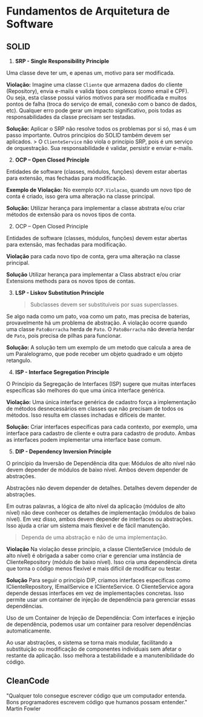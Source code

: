 # Fundamentos de Arquitetura de Software

## SOLID

1. **SRP - Single Responsibility Principle**

Uma classe deve ter um, e apenas um, motivo para ser modificada.

**Violação:** Imagine uma classe `Cliente` que armazena dados do cliente (Repository), envia e-mails e valida tipos complexos (como email e CPF). Ou seja, esta classe possui vários motivos para ser modificada e muitos pontos de falha (troca do serviço de email, conexão com o banco de dados, etc). Qualquer erro pode gerar um impacto significativo, pois todas as responsabilidades da classe precisam ser testadas. 

**Solução:** Aplicar o SRP não resolve todos os problemas por si só, mas é um passo importante. Outros princípios do SOLID também devem ser aplicados. > O `ClienteService` não viola o princípio SRP, pois é um serviço de orquestração. Sua responsabilidade é validar, persistir e enviar e-mails.

2. **OCP – Open Closed Principle**

Entidades de software (classes, módulos, funções) devem estar abertas para extensão, mas fechadas para modificação.

**Exemplo de Violação:** No exemplo `OCP.Violacao`, quando um novo tipo de conta é criado, isso gera uma alteração na classe principal.

**Solução:** Utilizar herança para implementar a classe abstrata e/ou criar métodos de extensão para os novos tipos de conta.

2. OCP – Open Closed Principle

Entidades de software (classes, módulos, funções) devem estar abertas para extensão, mas fechadas para modificação.

**Violação** para cada novo tipo de conta, gera uma alteração na classe principal.

**Solução** Utilizar herança para implementar a Class abstract e/ou criar Extensions methods para os novos tipos de contas.

3. **LSP - Liskov Substitution Principle**

   > Subclasses devem ser substituíveis por suas superclasses.

Se algo nada como um pato, voa como um pato, mas precisa de baterias, provavelmente há um problema de abstração. A violação ocorre quando uma classe `PatoBorracha` herda de `Pato`. O `PatoBorracha` não deveria herdar de `Pato`, pois precisa de pilhas para funcionar.

**Solução:** A solução tem um exemplo de um metodo que calcula a area de um Paralelogramo, que pode receber um objeto quadrado e um objeto retangulo. 

4. **ISP - Interface Segregation Principle**

O Princípio da Segregação de Interfaces (ISP) sugere que muitas interfaces específicas são melhores do que uma única interface genérica.

**Violação:** Uma única interface genérica de cadastro força a implementação de métodos desnecessários em classes que não precisam de todos os métodos. Isso resulta em classes inchadas e difíceis de manter.

**Solução:** Criar interfaces específicas para cada contexto, por exemplo, uma interface para cadastro de cliente e outra para cadastro de produto. Ambas as interfaces podem implementar uma interface base comum.


5. **DIP - Dependency Inversion Principle**

O princípio da Inversão de Dependência dita que: Módulos de alto nível não devem depender de módulos de baixo nível. Ambos devem depender de abstrações.

Abstrações não devem depender de detalhes. Detalhes devem depender de abstrações.

Em outras palavras, a lógica de alto nível da aplicação (módulos de alto nível) não deve conhecer os detalhes de implementação (módulos de baixo nível). Em vez disso, ambos devem depender de interfaces ou abstrações. Isso ajuda a criar um sistema mais flexível e de fácil manutenção.

> Dependa de uma abstração e não de uma implementação.

**Violação** Na violação desse princípio, a classe ClienteService (módulo de alto nível) é obrigada a saber como criar e gerenciar uma instância de ClienteRepository (módulo de baixo nível). Isso cria uma dependência direta que torna o código menos flexível e mais difícil de modificar ou testar.

**Solução** Para seguir o princípio DIP, criamos interfaces específicas como IClienteRepository, IEmailService e IClienteService. O ClienteService agora depende dessas interfaces em vez de implementações concretas. Isso permite usar um container de injeção de dependência para gerenciar essas dependências.

Uso de um Container de Injeção de Dependência: Com interfaces e injeção de dependência, podemos usar um container para resolver dependências automaticamente.

Ao usar abstrações, o sistema se torna mais modular, facilitando a substituição ou modificação de componentes individuais sem afetar o restante da aplicação. Isso melhora a testabilidade e a manutenibilidade do código.


## CleanCode

"Qualquer tolo consegue escrever código que um computador entenda. Bons programadores escrevem código que humanos possam entender." Martin Fowler
